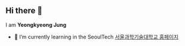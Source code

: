## Hi there 👋


I am **Yeongkyeong Jung**
- 🌱 I’m currently learning in the SeoulTech [서울과학기술대학교 홈페이지](https://www.seoultech.ac.kr)



<!--
**jyk0619/jyk0619** is a ✨ _special_ ✨ repository because its `README.md` (this file) appears on your GitHub profile.

Here are some ideas to get you started:

- 🔭 I’m currently working on ...
- 🌱 I’m currently learning ...
- 👯 I’m looking to collaborate on ...
- 🤔 I’m looking for help with ...
- 💬 Ask me about ...
- 📫 How to reach me: ...
- 😄 Pronouns: ...
- ⚡ Fun fact: ...
-->
